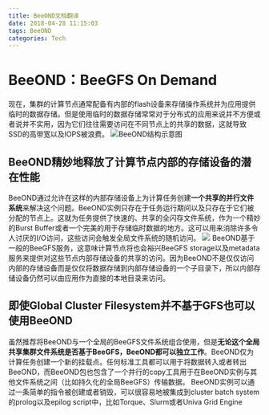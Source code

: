 ```yaml
---
title: BeeOND文档翻译
date: 2018-04-28 11:15:03
tags: BeeOND
categories: Tech
---
```

# BeeOND：BeeGFS On Demand
现在，集群的计算节点通常配备有内部的flash设备来存储操作系统并为应用提供临时的数据存储。但是使用临时的数据存储常常对于分布式的应用来说并不方便或者说并不实用，因为它们往往需要访问在不同节点上的共享的数据，这就导致SSD的高带宽以及IOPS被浪费。
![BeeOND结构示意图](http://p8701ip7e.bkt.clouddn.com/beeond.png)
<!-- more -->
## BeeOND精妙地释放了计算节点内部的存储设备的潜在性能
BeeOND通过允许在这样的内部存储设备上为计算任务创建**一个共享的并行文件系统**来解决这个问题。BeeOND实例只存在于任务运行期间以及只存在于它们被分配的节点上。这就为任务提供了快速的、共享的全闪存文件系统，作为一个精妙的Burst Buffer或者一个完美的用于存储临时数据的地方。这可以用来消除许多令人讨厌的I/O访问，这些访问会触发全局文件系统的随机访问。
![](D:\BurstBuffer\BeeGFS\BeeOND_pic\beeond.png)
BeeOND基于一般的BeeGFS服务，这意味计算节点将也会裕兴BeeGFS storage以及metadata服务来提供对这些节点内部存储设备的共享的访问。因为BeeOND不是仅仅访问内部的存储设备而是仅仅将数据存储到内部存储设备的一个子目录下，所以内部存储设备仍然可以由应用作为直接的本地目录来访问。
## 即使Global Cluster Filesystem并不基于GFS也可以使用BeeOND
虽然推荐将BeeOND与一个全局的BeeGFS文件系统组合使用，但是**无论这个全局共享集群文件系统是否基于BeeGFS，BeeOND都可以独立工作**。BeeOND仅为计算任务创建一个新的挂载点。任何标准工具都可以用于将数据转入或者转出BeeOND，而BeeOND包也包含了一个并行的copy工具用于在BeeOND实例与其他文件系统之间（比如持久化的全局BeeGFS）传输数据。
BeeOND实例可以通过一条简单的指令被创建或者销毁，可以很容易地被集成到cluster batch system的prolog以及epilog script中，比如Torque、Slurm或者Univa Grid Engine
